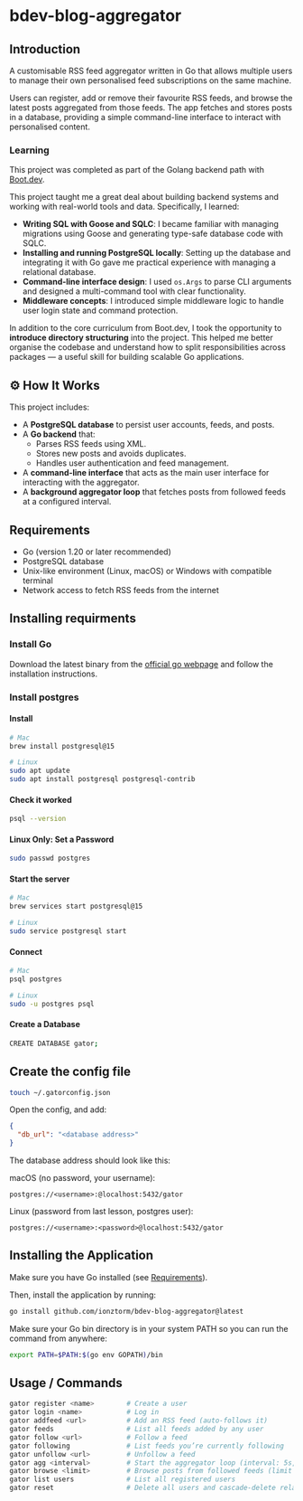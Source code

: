 # bdev-blog-aggregator

## Introduction

A customisable RSS feed aggregator written in Go that allows multiple users to manage their own personalised feed subscriptions on the same machine.

Users can register, add or remove their favourite RSS feeds, and browse the latest posts aggregated from those feeds. The app fetches and stores posts in a database, providing a simple command-line interface to interact with personalised content.

### Learning

This project was completed as part of the Golang backend path with [Boot.dev](https://boot.dev).

This project taught me a great deal about building backend systems and working with real-world tools and data. Specifically, I learned:

- **Writing SQL with Goose and SQLC**: I became familiar with managing migrations using Goose and generating type-safe database code with SQLC.
- **Installing and running PostgreSQL locally**: Setting up the database and integrating it with Go gave me practical experience with managing a relational database.
- **Command-line interface design**: I used `os.Args` to parse CLI arguments and designed a multi-command tool with clear functionality.
- **Middleware concepts**: I introduced simple middleware logic to handle user login state and command protection.

In addition to the core curriculum from Boot.dev, I took the opportunity to **introduce directory structuring** into the project. This helped me better organise the codebase and understand how to split responsibilities across packages — a useful skill for building scalable Go applications.

## ⚙️ How It Works

This project includes:

- A **PostgreSQL database** to persist user accounts, feeds, and posts.
- A **Go backend** that:
  - Parses RSS feeds using XML.
  - Stores new posts and avoids duplicates.
  - Handles user authentication and feed management.
- A **command-line interface** that acts as the main user interface for interacting with the aggregator.
- A **background aggregator loop** that fetches posts from followed feeds at a configured interval.

## Requirements

- Go (version 1.20 or later recommended)
- PostgreSQL database
- Unix-like environment (Linux, macOS) or Windows with compatible terminal
- Network access to fetch RSS feeds from the internet

## Installing requirments

### Install Go

Download the latest binary from the [official go webpage](https://go.dev/doc/install) and follow the installation instructions.

### Install postgres

#### Install

```bash
# Mac
brew install postgresql@15

# Linux
sudo apt update
sudo apt install postgresql postgresql-contrib
```

#### Check it worked

```bash
psql --version
```

#### Linux Only: Set a Password

```bash
sudo passwd postgres
```

#### Start the server

```bash
# Mac
brew services start postgresql@15

# Linux
sudo service postgresql start
```

#### Connect

```bash
# Mac
psql postgres

# Linux
sudo -u postgres psql
```

#### Create a Database

```bash
CREATE DATABASE gator;
```

## Create the config file

```bash
touch ~/.gatorconfig.json
```

Open the config, and add:

```json
{
  "db_url": "<database address>"
}
```

The database address should look like this:

macOS (no password, your username):

```text
postgres://<username>:@localhost:5432/gator
```

Linux (password from last lesson, postgres user):

```text
postgres://<username>:<password>@localhost:5432/gator
```

## Installing the Application

Make sure you have Go installed (see [Requirements](#requirements)).

Then, install the application by running:

```bash
go install github.com/ionztorm/bdev-blog-aggregator@latest
```

Make sure your Go bin directory is in your system PATH so you can run the command from anywhere:

```bash
export PATH=$PATH:$(go env GOPATH)/bin
```

## Usage / Commands

```bash
gator register <name>        # Create a user
gator login <name>           # Log in
gator addfeed <url>          # Add an RSS feed (auto-follows it)
gator feeds                  # List all feeds added by any user
gator follow <url>           # Follow a feed
gator following              # List feeds you’re currently following
gator unfollow <url>         # Unfollow a feed
gator agg <interval>         # Start the aggregator loop (interval: 5s, 1m, 1h, etc.)
gator browse <limit>         # Browse posts from followed feeds (limit is optional)
gator list users             # List all registered users
gator reset                  # Delete all users and cascade-delete related data
```
